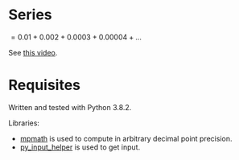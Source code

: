 # Series
$= 0.01 + 0.002 + 0.0003 + 0.00004 + ...$

See [this video](https://youtu.be/opeW_1aG2sU).

# Requisites
Written and tested with Python 3.8.2.

Libraries:
- [mpmath](http://mpmath.org) is used to compute in arbitrary decimal point precision.
- [py_input_helper](https://github.com/XPhyro/py_input_helper) is used to get input.
